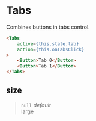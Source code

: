 # Tabs

Combines buttons in tabs control.

```html
<Tabs
    active={this.state.tab}
    action={this.onTabsClick}
>
    <Button>Tab 0</Button>
    <Button>Tab 1</Button>
</Tabs>
```

## size
> `null` *default*  
> large  
